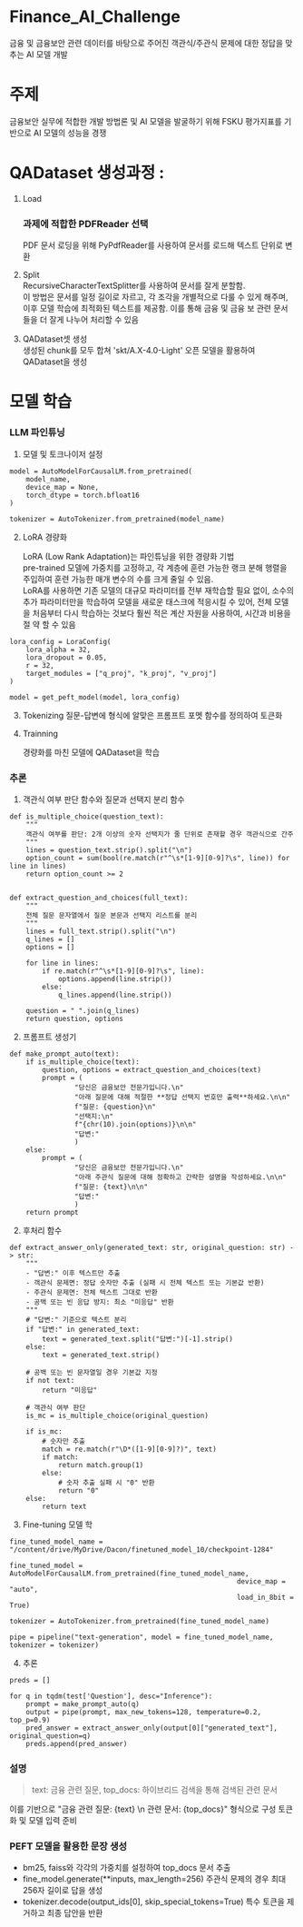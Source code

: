 # Finance_AI_Challenge
금융 및 금융보안 관련 데이터를 바탕으로 주어진 객관식/주관식 문제에 대한 정답을 맞추는 AI 모델 개발

# 주제
금융보안 실무에 적합한 개발 방법론 및 AI 모델을 발굴하기 위해 FSKU 평가지표를 기반으로 AI 모델의 성능을 경쟁

# QADataset 생성과정 : 		 		   
1. Load           
   ### 과제에 적합한 PDFReader 선택
   PDF 문서 로딩을 위해 PyPdfReader를 사용하여 문서를 로드해 텍스트 단위로 변환

2. Split         
   RecursiveCharacterTextSplitter를 사용하여 문서를 잘게 분할함.    
   이 방법은 문서를 일정 길이로 자르고, 각 조각을 개별적으로 다룰 수 있게 해주며, 이후 모델 학습에 최적화된 텍스트를 제공함. 이를 통해 금융 및 금융 보 관련 문서들을 더 잘게 나누어 처리할 수 있음     

3. QADataset셋 생성     
   생성된 chunk를 모두 합쳐 'skt/A.X-4.0-Light' 오픈 모델을 활용하여 QADataset을 생성      
   

# 모델 학습
### LLM 파인튜닝     
1. 모델 및 토크나이저 설정      
```   
model = AutoModelForCausalLM.from_pretrained(
    model_name,
    device_map = None,
    torch_dtype = torch.bfloat16
)

tokenizer = AutoTokenizer.from_pretrained(model_name)     
```    

2. LoRA 경량화
   
   LoRA (Low Rank Adaptation)는 파인튜닝을 위한 경량화 기법     
   pre-trained 모델에 가중치를 고정하고, 각 계층에 훈련 가능한 랭크 분해 행렬을 주입하여 훈련 가능한 매개 변수의 수를 크게 줄일 수 있음.      
   LoRA를 사용하면 기존 모델의 대규모 파라미터를 전부 재학습할 필요 없이, 소수의 추가 파라미터만을 학습하여 모델을 새로운 태스크에 적응시킬 수 있어, 전체 모델을 처음부터 다시 학습하는 것보다 훨씬 적은 계산 자원을 사용하여, 시간과 비용을 절
   약 할 수 있음

```   
lora_config = LoraConfig(
    lora_alpha = 32,
    lora_dropout = 0.05,
    r = 32,
    target_modules = ["q_proj", "k_proj", "v_proj"]
)

model = get_peft_model(model, lora_config)  
```

3. Tokenizing
   질문-답변에 형식에 알맞은 프롬프트 포멧 함수를 정의하여 토큰화

4. Trainning    

   경량화를 마친 모델에 QADataset을 학습
      

### 추론     
1. 객관식 여부 판단 함수와 질문과 선택지 분리 함수
``` 
def is_multiple_choice(question_text):
    """
    객관식 여부를 판단: 2개 이상의 숫자 선택지가 줄 단위로 존재할 경우 객관식으로 간주
    """
    lines = question_text.strip().split("\n")
    option_count = sum(bool(re.match(r"^\s*[1-9][0-9]?\s", line)) for line in lines)
    return option_count >= 2


def extract_question_and_choices(full_text):
    """
    전체 질문 문자열에서 질문 본문과 선택지 리스트를 분리
    """
    lines = full_text.strip().split("\n")
    q_lines = []
    options = []

    for line in lines:
        if re.match(r"^\s*[1-9][0-9]?\s", line):
            options.append(line.strip())
        else:
            q_lines.append(line.strip())

    question = " ".join(q_lines)
    return question, options
```

2. 프롬프트 생성기
``` 
def make_prompt_auto(text):
    if is_multiple_choice(text):
        question, options = extract_question_and_choices(text)
        prompt = (
                "당신은 금융보안 전문가입니다.\n"
                "아래 질문에 대해 적절한 **정답 선택지 번호만 출력**하세요.\n\n"
                f"질문: {question}\n"
                "선택지:\n"
                f"{chr(10).join(options)}\n\n"
                "답변:"
                )
    else:
        prompt = (
                "당신은 금융보안 전문가입니다.\n"
                "아래 주관식 질문에 대해 정확하고 간략한 설명을 작성하세요.\n\n"
                f"질문: {text}\n\n"
                "답변:"
                )
    return prompt
```

2. 후처리 함수
```
def extract_answer_only(generated_text: str, original_question: str) -> str:
    """
    - "답변:" 이후 텍스트만 추출
    - 객관식 문제면: 정답 숫자만 추출 (실패 시 전체 텍스트 또는 기본값 반환)
    - 주관식 문제면: 전체 텍스트 그대로 반환
    - 공백 또는 빈 응답 방지: 최소 "미응답" 반환
    """
    # "답변:" 기준으로 텍스트 분리
    if "답변:" in generated_text:
        text = generated_text.split("답변:")[-1].strip()
    else:
        text = generated_text.strip()

    # 공백 또는 빈 문자열일 경우 기본값 지정
    if not text:
        return "미응답"

    # 객관식 여부 판단
    is_mc = is_multiple_choice(original_question)

    if is_mc:
        # 숫자만 추출
        match = re.match(r"\D*([1-9][0-9]?)", text)
        if match:
            return match.group(1)
        else:
            # 숫자 추출 실패 시 "0" 반환
            return "0"
    else:
        return text
```

3. Fine-tuning 모델 학
```
fine_tuned_model_name = "/content/drive/MyDrive/Dacon/finetuned_model_10/checkpoint-1284"

fine_tuned_model = AutoModelForCausalLM.from_pretrained(fine_tuned_model_name,
                                                        device_map = "auto",
                                                        load_in_8bit = True)

tokenizer = AutoTokenizer.from_pretrained(fine_tuned_model_name)

pipe = pipeline("text-generation", model = fine_tuned_model_name, tokenizer = tokenizer)
```

4. 추론
```
preds = []

for q in tqdm(test['Question'], desc="Inference"):
    prompt = make_prompt_auto(q)
    output = pipe(prompt, max_new_tokens=128, temperature=0.2, top_p=0.9)
    pred_answer = extract_answer_only(output[0]["generated_text"], original_question=q)
    preds.append(pred_answer)
```

### 설명   
> text: 금융 관련 질문, top_docs: 하이브리드 검색을 통해 검색된 관련 문서

이를 기반으로 "금융 관련 질문: {text} \n 관련 문서: {top_docs}" 형식으로 구성 토큰화 및 모델 입력 준비

### PEFT 모델을 활용한 문장 생성
* bm25, faiss와 각각의 가중치를 설정하여 top_docs 문서 추출    
* fine_model.generate(**inputs, max_length=256) 주관식 문제의 경우 최대 256자 길이로 답을 생성     
* tokenizer.decode(output_ids[0], skip_special_tokens=True) 특수 토큰을 제거하고 최종 답안을 반환     
   
